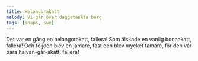 ```yaml
---
title: Helangorakatt
melody: Vi går över daggstänkta berg
tags: [snaps, swe]
---
```


Det var en gång en
helangorakatt, fallera!
Som älskade en vanlig
bonnakatt, fallera!
Och följden blev en jamare,
fast den blev mycket tamare,
för den var bara
halvan-går-akatt, fallera!
